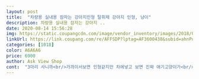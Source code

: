 ```yaml
---
layout: post 
title:  "차량용 실내용 잠자는 강아지인형 탈취제 강아지 인형, 냥이" 
description: 차량용 실내용 잠자는 강아지 ..
date: 2020-08-14 15:56:28 
img: https://static.coupangcdn.com/image/vendor_inventory/images/2018/05/27/17/6/1890fea8-6a83-428e-accb-2e3fa7b3f099.jpg 
linkUrl: https://link.coupang.com/re/AFFSDP?lptag=AF3600438&subid=ahnPublicAsk&pageKey=95514574&itemId=294663682&vendorItemId=70755850641&traceid=V0-113-ce0e22e259804ef4 
categories: [1018] 
color: A6A6A6 
price: 6900 
author: Ask View Shop 
cont:  "3마리 사니까<br/>가까이서보면 인형같지만 차에넣고 보면 진짜 애기고양이가<br/>감사합니다<br/>귀엽고!<br/>그냥 고양이가 이뻐서 삿지만<br/>근데 제 눈에는 이게 제일 귀엽네요ㅋㅋㅋㅋ<br/>근데들 고양이가 돼지코란후기가 많던대 실제로보니까 너무작고앙증맞은코인데여? (코사진첨부)<br/>너무  예뻐요<br/>다만 팔쪽에 살짝 본드묻어있는거말곤 다이쁘네여<br/>동생네도 차가 다음달쯤에 나오는데 그때 요거 선물해줘야겟네요<br/>래브라도라는 종은 뭔지 모르지만ㅎㅎㅎㅎ<br/>만들다보면 그럴수있져 모<br/>뭔가 더뿌듯... <br/>.<br/>?<br/>생긴게 너무귀여워요 !!<br/>선물을 카페에서 해줬는데<br/>솔직히 저는 이 디자인이 제일 맘에 들어요ㅋㅋㅋㅋㅋ<br/>아기허스키 하나 보내주셔서 너무 감사해요<br/>아참.<br/>.<br/>울딸강쥐가 밟아죽이려함 넘귀여워성!!<br/>앙기모띠기모띠해여  카와이데스<br/>우리조카 줬는데 아기강아지♡♡♡<br/>원래 애기랑 반려동물들은 잘때가 젤 이쁜법ㅎㅎ<br/>이러면서 좋아해서 너무 기뻐요ㅎㅎㅎ<br/>이렇게 귀여운 아이였군요... <br/>!ㅎㅎㅎ<br/>이색적인 선물이기도 하고<br/>자고 잇는것같아요<br/>저 쿠팡에서 고양이탈취제 3개도 사봤는데요... <br/><br/>제일 귀여운듯... <br/>.<br/>.<br/>해요<br/>지나가는 손님들마다 어머!!!깜짝이야!!!이러셔서<br/>진짜 너무 작고 귀여워서<br/>진짜 디테일하고요<br/>차량에 둘 수 있다는 실용성이 너무 좋은거같아요♡<br/>차에 잇는 모습이 더이쁘네요<br/>친구 3명한테 여기 링크걸면서 한개씩 고르라고했거든요<br/>친구가 맘에 들어해서 기뻤어요ㅎㅎㅎ<br/>친한 지인께서 차를 구입하셔서 그냥 선물로 드렷어요<br/>탈취효과를 얼마나 하고잇는지는 잘 모르겟네요<br/>혹시 또 선물 할일 생기면 살께요<br/>" 
---
```

